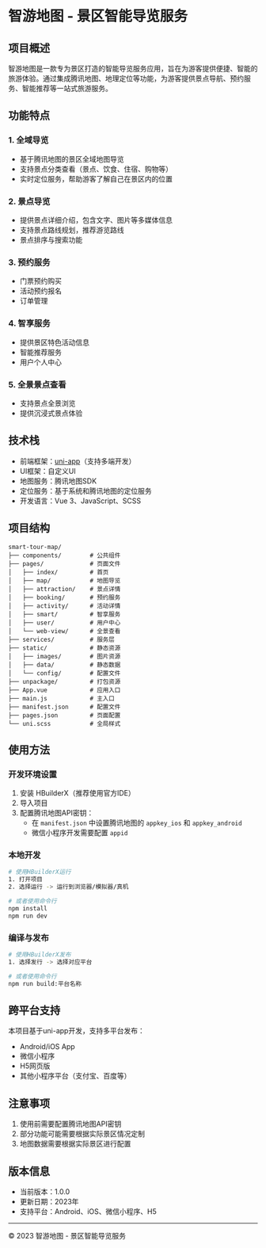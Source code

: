 # 智游地图 - 景区智能导览服务

## 项目概述

智游地图是一款专为景区打造的智能导览服务应用，旨在为游客提供便捷、智能的旅游体验。通过集成腾讯地图、地理定位等功能，为游客提供景点导航、预约服务、智能推荐等一站式旅游服务。

## 功能特点

### 1. 全域导览
- 基于腾讯地图的景区全域地图导览
- 支持景点分类查看（景点、饮食、住宿、购物等）
- 实时定位服务，帮助游客了解自己在景区内的位置

### 2. 景点导览
- 提供景点详细介绍，包含文字、图片等多媒体信息
- 支持景点路线规划，推荐游览路线
- 景点排序与搜索功能

### 3. 预约服务
- 门票预约购买
- 活动预约报名
- 订单管理

### 4. 智享服务
- 提供景区特色活动信息
- 智能推荐服务
- 用户个人中心

### 5. 全景景点查看
- 支持景点全景浏览
- 提供沉浸式景点体验

## 技术栈

- 前端框架：[uni-app](https://uniapp.dcloud.io/)（支持多端开发）
- UI框架：自定义UI
- 地图服务：腾讯地图SDK
- 定位服务：基于系统和腾讯地图的定位服务
- 开发语言：Vue 3、JavaScript、SCSS

## 项目结构

```
smart-tour-map/
├── components/        # 公共组件
├── pages/             # 页面文件
│   ├── index/         # 首页
│   ├── map/           # 地图导览
│   ├── attraction/    # 景点详情
│   ├── booking/       # 预约服务
│   ├── activity/      # 活动详情
│   ├── smart/         # 智享服务
│   ├── user/          # 用户中心
│   └── web-view/      # 全景查看
├── services/          # 服务层
├── static/            # 静态资源
│   ├── images/        # 图片资源
│   ├── data/          # 静态数据
│   └── config/        # 配置文件
├── unpackage/         # 打包资源
├── App.vue            # 应用入口
├── main.js            # 主入口
├── manifest.json      # 配置文件
├── pages.json         # 页面配置
└── uni.scss           # 全局样式
```

## 使用方法

### 开发环境设置

1. 安装 HBuilderX（推荐使用官方IDE）
2. 导入项目
3. 配置腾讯地图API密钥：
   - 在 `manifest.json` 中设置腾讯地图的 `appkey_ios` 和 `appkey_android`
   - 微信小程序开发需要配置 `appid`

### 本地开发

```bash
# 使用HBuilderX运行
1. 打开项目
2. 选择运行 -> 运行到浏览器/模拟器/真机

# 或者使用命令行
npm install
npm run dev
```

### 编译与发布

```bash
# 使用HBuilderX发布
1. 选择发行 -> 选择对应平台

# 或者使用命令行
npm run build:平台名称
```

## 跨平台支持

本项目基于uni-app开发，支持多平台发布：
- Android/iOS App
- 微信小程序
- H5网页版
- 其他小程序平台（支付宝、百度等）

## 注意事项

1. 使用前需要配置腾讯地图API密钥
2. 部分功能可能需要根据实际景区情况定制
3. 地图数据需要根据实际景区进行配置

## 版本信息

- 当前版本：1.0.0
- 更新日期：2023年
- 支持平台：Android、iOS、微信小程序、H5

---

© 2023 智游地图 - 景区智能导览服务 